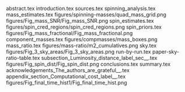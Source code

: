 abstract.tex
introduction.tex
sources.tex
spinning_analysis.tex
mass_estimates.tex
figures/spinning-masses/quad_mass_grid.png
figures/Fig_mass_SNR/Fig_mass_SNR.png
spin_estimates.tex
figures/spin_cred_regions/spin_cred_regions.png
spin_priors.tex
figures/Fig_mass_fractional/Fig_mass_fractional.png
component_masses.tex
figures/compmasses/mass_boxes.png
mass_ratio.tex
figures/mass-ratio/m2_cumulatives.png
sky.tex
figures/Fig_3_sky_areas/Fig_3_sky_areas.png
run-by-run.tex
paper-sky-ratio-table.tex
subsection_Luminosity_distance_label_sec__.tex
figures/Fig_spin_dist/Fig_spin_dist.png
conclusions.tex
summary.tex
acknowledgements_The_authors_are_grateful__.tex
appendix_section_Computational_cost_label__.tex
figures/Fig_final_time_hist1/Fig_final_time_hist.png
    
  
  
  
